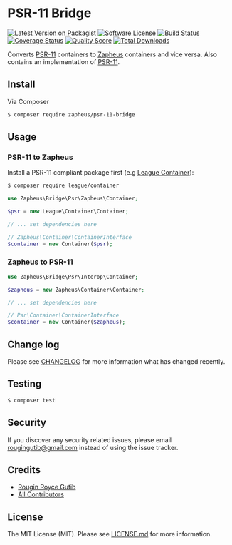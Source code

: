 # PSR-11 Bridge

[![Latest Version on Packagist][ico-version]][link-packagist]
[![Software License][ico-license]](LICENSE.md)
[![Build Status][ico-travis]][link-travis]
[![Coverage Status][ico-scrutinizer]][link-scrutinizer]
[![Quality Score][ico-code-quality]][link-code-quality]
[![Total Downloads][ico-downloads]][link-downloads]

Converts [PSR-11](http://www.php-fig.org/psr/psr-11) containers to [Zapheus](https://github.com/zapheus/zapheus) containers and vice versa. Also contains an implementation of [PSR-11](http://www.php-fig.org/psr/psr-11).

## Install

Via Composer

``` bash
$ composer require zapheus/psr-11-bridge
```

## Usage

### PSR-11 to Zapheus

Install a PSR-11 compliant package first (e.g [League Container](http://container.thephpleague.com)):

``` bash
$ composer require league/container
```

``` php
use Zapheus\Bridge\Psr\Zapheus\Container;

$psr = new League\Container\Container;

// ... set dependencies here

// Zapheus\Container\ContainerInterface
$container = new Container($psr);
```

### Zapheus to PSR-11

``` php
use Zapheus\Bridge\Psr\Interop\Container;

$zapheus = new Zapheus\Container\Container;

// ... set dependencies here

// Psr\Container\ContainerInterface
$container = new Container($zapheus);
```

## Change log

Please see [CHANGELOG](CHANGELOG.md) for more information what has changed recently.

## Testing

``` bash
$ composer test
```

## Security

If you discover any security related issues, please email rougingutib@gmail.com instead of using the issue tracker.

## Credits

- [Rougin Royce Gutib][link-author]
- [All Contributors][link-contributors]

## License

The MIT License (MIT). Please see [LICENSE.md](LICENSE.md) for more information.

[ico-version]: https://img.shields.io/packagist/v/zapheus/psr-11-bridge.svg?style=flat-square
[ico-license]: https://img.shields.io/badge/license-MIT-brightgreen.svg?style=flat-square
[ico-travis]: https://img.shields.io/travis/zapheus/psr-11-bridge/master.svg?style=flat-square
[ico-scrutinizer]: https://img.shields.io/scrutinizer/coverage/g/zapheus/psr-11-bridge.svg?style=flat-square
[ico-code-quality]: https://img.shields.io/scrutinizer/g/zapheus/psr-11-bridge.svg?style=flat-square
[ico-downloads]: https://img.shields.io/packagist/dt/zapheus/psr-11-bridge.svg?style=flat-square

[link-packagist]: https://packagist.org/packages/zapheus/psr-11-bridge
[link-travis]: https://travis-ci.org/zapheus/psr-11-bridge
[link-scrutinizer]: https://scrutinizer-ci.com/g/zapheus/psr-11-bridge/code-structure
[link-code-quality]: https://scrutinizer-ci.com/g/zapheus/psr-11-bridge
[link-downloads]: https://packagist.org/packages/zapheus/psr-11-bridge
[link-author]: https://github.com/rougin
[link-contributors]: ../../contributors